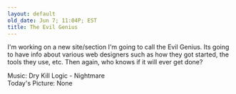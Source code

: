 ```yaml
---
layout: default
old_date: Jun 7; 11:04P; EST
title: The Evil Genius
---
```


I'm working on a new site/section I'm going to call the Evil Genius. Its going
to have info about various web designers such as how they got started, the
tools they use, etc. Then again, who knows if it will ever get done?

Music: Dry Kill Logic - Nightmare  
Today's Picture: None
